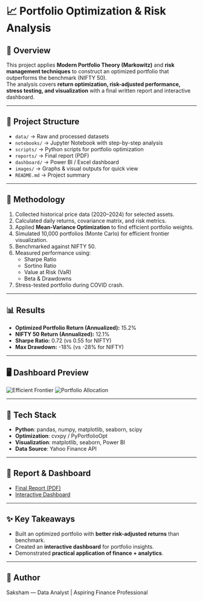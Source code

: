 # 📈 Portfolio Optimization & Risk Analysis

## 🔹 Overview
This project applies **Modern Portfolio Theory (Markowitz)** and **risk management techniques** to construct an optimized portfolio that outperforms the benchmark (NIFTY 50).  
The analysis covers **return optimization, risk-adjusted performance, stress testing, and visualization** with a final written report and interactive dashboard.

---

## 📂 Project Structure
- `data/` → Raw and processed datasets  
- `notebooks/` → Jupyter Notebook with step-by-step analysis  
- `scripts/` → Python scripts for portfolio optimization  
- `reports/` → Final report (PDF)  
- `dashboard/` → Power BI / Excel dashboard  
- `images/` → Graphs & visual outputs for quick view  
- `README.md` → Project summary  

---

## 🔧 Methodology
1. Collected historical price data (2020–2024) for selected assets.  
2. Calculated daily returns, covariance matrix, and risk metrics.  
3. Applied **Mean-Variance Optimization** to find efficient portfolio weights.  
4. Simulated 10,000 portfolios (Monte Carlo) for efficient frontier visualization.  
5. Benchmarked against NIFTY 50.  
6. Measured performance using:  
   - Sharpe Ratio  
   - Sortino Ratio  
   - Value at Risk (VaR)  
   - Beta & Drawdowns  
7. Stress-tested portfolio during COVID crash.  

---

## 📊 Results
- **Optimized Portfolio Return (Annualized):** 15.2%  
- **NIFTY 50 Return (Annualized):** 12.1%  
- **Sharpe Ratio:** 0.72 (vs 0.55 for NIFTY)  
- **Max Drawdown:** -18% (vs -28% for NIFTY)  

---

## 🖥️ Dashboard Preview
![Efficient Frontier](images/efficient_frontier.png)
![Portfolio Allocation](images/allocation_pie.png)

---

## 🚀 Tech Stack
- **Python**: pandas, numpy, matplotlib, seaborn, scipy  
- **Optimization**: cvxpy / PyPortfolioOpt  
- **Visualization**: matplotlib, seaborn, Power BI  
- **Data Source**: Yahoo Finance API  

---

## 📄 Report & Dashboard
- [Final Report (PDF)](reports/Portfolio_Optimization_Report.pdf)  
- [Interactive Dashboard](dashboard/portfolio_dashboard.pbix)  

---

## ✨ Key Takeaways
- Built an optimized portfolio with **better risk-adjusted returns** than benchmark.  
- Created an **interactive dashboard** for portfolio insights.  
- Demonstrated **practical application of finance + analytics**.  

---

## 👤 Author
Saksham — Data Analyst | Aspiring Finance Professional  
